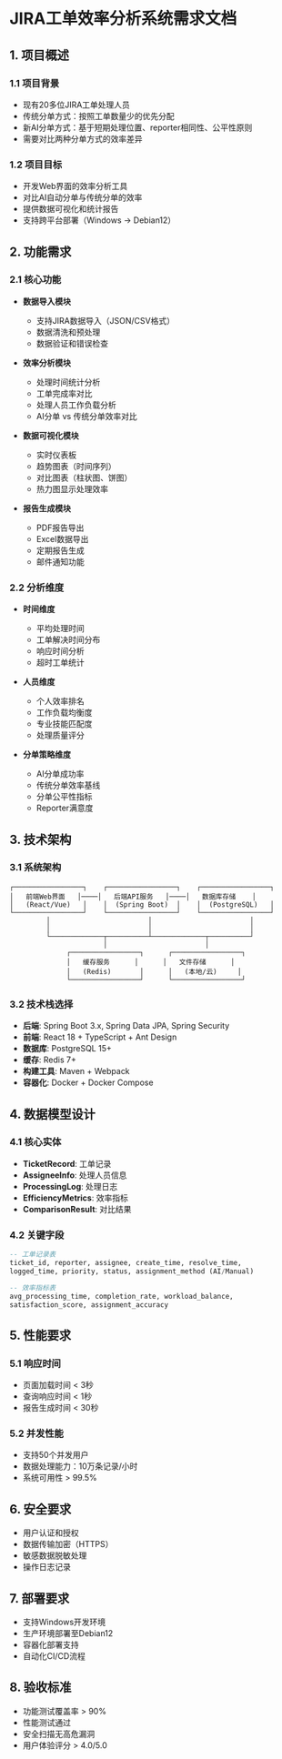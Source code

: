 # JIRA工单效率分析系统需求文档

## 1. 项目概述

### 1.1 项目背景
- 现有20多位JIRA工单处理人员
- 传统分单方式：按照工单数量少的优先分配
- 新AI分单方式：基于短期处理位置、reporter相同性、公平性原则
- 需要对比两种分单方式的效率差异

### 1.2 项目目标
- 开发Web界面的效率分析工具
- 对比AI自动分单与传统分单的效率
- 提供数据可视化和统计报告
- 支持跨平台部署（Windows → Debian12）

## 2. 功能需求

### 2.1 核心功能
- **数据导入模块**
  - 支持JIRA数据导入（JSON/CSV格式）
  - 数据清洗和预处理
  - 数据验证和错误检查

- **效率分析模块**
  - 处理时间统计分析
  - 工单完成率对比
  - 处理人员工作负载分析
  - AI分单 vs 传统分单效率对比

- **数据可视化模块**
  - 实时仪表板
  - 趋势图表（时间序列）
  - 对比图表（柱状图、饼图）
  - 热力图显示处理效率

- **报告生成模块**
  - PDF报告导出
  - Excel数据导出
  - 定期报告生成
  - 邮件通知功能

### 2.2 分析维度
- **时间维度**
  - 平均处理时间
  - 工单解决时间分布
  - 响应时间分析
  - 超时工单统计

- **人员维度**
  - 个人效率排名
  - 工作负载均衡度
  - 专业技能匹配度
  - 处理质量评分

- **分单策略维度**
  - AI分单成功率
  - 传统分单效率基线
  - 分单公平性指标
  - Reporter满意度

## 3. 技术架构

### 3.1 系统架构
```
┌─────────────────┐    ┌─────────────────┐    ┌─────────────────┐
│   前端Web界面   │────│   后端API服务   │────│   数据库存储    │
│   (React/Vue)   │    │  (Spring Boot)  │    │  (PostgreSQL)   │
└─────────────────┘    └─────────────────┘    └─────────────────┘
         │                        │                        │
         │                        │                        │
         └─────────────┬──────────┴─────────────┬──────────┘
                       │                        │
              ┌─────────────────┐      ┌─────────────────┐
              │   缓存服务      │      │   文件存储      │
              │   (Redis)       │      │   (本地/云)     │
              └─────────────────┘      └─────────────────┘
```

### 3.2 技术栈选择
- **后端**: Spring Boot 3.x, Spring Data JPA, Spring Security
- **前端**: React 18 + TypeScript + Ant Design
- **数据库**: PostgreSQL 15+
- **缓存**: Redis 7+
- **构建工具**: Maven + Webpack
- **容器化**: Docker + Docker Compose

## 4. 数据模型设计

### 4.1 核心实体
- **TicketRecord**: 工单记录
- **AssigneeInfo**: 处理人员信息  
- **ProcessingLog**: 处理日志
- **EfficiencyMetrics**: 效率指标
- **ComparisonResult**: 对比结果

### 4.2 关键字段
```sql
-- 工单记录表
ticket_id, reporter, assignee, create_time, resolve_time, 
logged_time, priority, status, assignment_method (AI/Manual)

-- 效率指标表  
avg_processing_time, completion_rate, workload_balance,
satisfaction_score, assignment_accuracy
```

## 5. 性能要求

### 5.1 响应时间
- 页面加载时间 < 3秒
- 查询响应时间 < 1秒
- 报告生成时间 < 30秒

### 5.2 并发性能
- 支持50个并发用户
- 数据处理能力：10万条记录/小时
- 系统可用性 > 99.5%

## 6. 安全要求
- 用户认证和授权
- 数据传输加密（HTTPS）
- 敏感数据脱敏处理
- 操作日志记录

## 7. 部署要求
- 支持Windows开发环境
- 生产环境部署至Debian12
- 容器化部署支持
- 自动化CI/CD流程

## 8. 验收标准
- 功能测试覆盖率 > 90%
- 性能测试通过
- 安全扫描无高危漏洞
- 用户体验评分 > 4.0/5.0